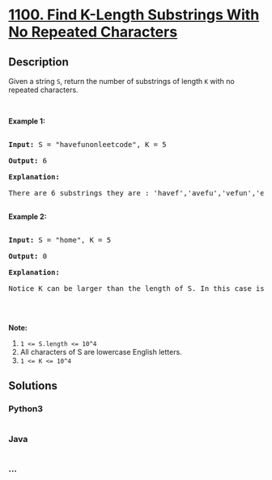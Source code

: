 # [1100. Find K-Length Substrings With No Repeated Characters](https://leetcode.com/problems/find-k-length-substrings-with-no-repeated-characters)



## Description

<p>Given a string <code>S</code>, return the number of substrings of length <code>K</code> with no repeated characters.</p>



<p>&nbsp;</p>



<p><strong>Example 1:</strong></p>



<pre>

<strong>Input: </strong>S = <span id="example-input-1-1">&quot;havefunonleetcode&quot;</span>, K = <span id="example-input-1-2">5</span>

<strong>Output: </strong><span id="example-output-1">6</span>

<strong>Explanation: </strong>

There are 6 substrings they are : &#39;havef&#39;,&#39;avefu&#39;,&#39;vefun&#39;,&#39;efuno&#39;,&#39;etcod&#39;,&#39;tcode&#39;.

</pre>



<p><strong>Example 2:</strong></p>



<pre>

<strong>Input: </strong>S = <span id="example-input-2-1">&quot;home&quot;</span>, K = <span id="example-input-2-2">5</span>

<strong>Output: </strong><span id="example-output-2">0</span>

<strong>Explanation: </strong>

Notice K can be larger than the length of S. In this case is not possible to find any substring.

</pre>



<p>&nbsp;</p>



<p><strong>Note:</strong></p>



<ol>
	<li><code>1 &lt;= S.length &lt;= 10^4</code></li>
	<li>All characters of S are lowercase English letters.</li>
	<li><code>1 &lt;= K &lt;= 10^4</code></li>
</ol>



## Solutions

<!-- tabs:start -->

### **Python3**

```python

```

### **Java**

```java

```

### **...**

```

```

<!-- tabs:end -->
